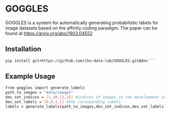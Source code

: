 # GOGGLES

GOGGLES is a system for automatically generating probabilistic labels for image datasets based on the affinity coding paradigm. The paper can be found at https://arxiv.org/abs/1903.04552

## Installation

```bash
pip install git+https://github.com/chu-data-lab/GOGGLES.git@dev```
```

## Example Usage
```bash
from goggles import generate_labels
path_to_images = "data/images"
dev_set_indices = [1,10,11,25] #indices of images in the development set
dev_set_labels = [0,0,1,1] #the coresponding labels 
labels = generate_labels(path_to_images,dev_set_indices,dev_set_labels)
```


